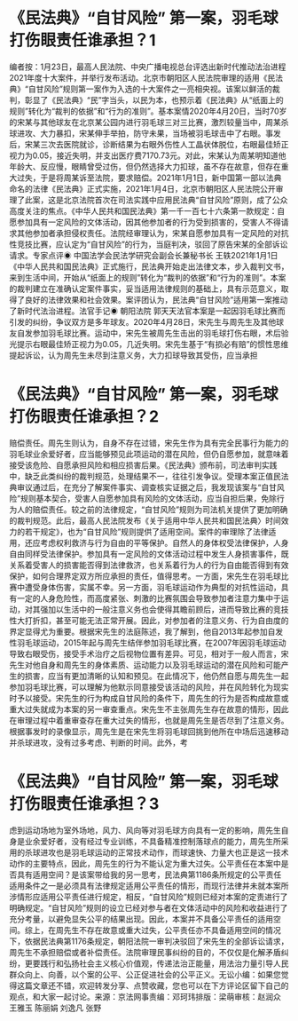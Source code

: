 # 《民法典》“自甘风险” 第一案，羽毛球打伤眼责任谁承担？1

编者按：1月23日，最高人民法院、中央广播电视总台评选出新时代推动法治进程2021年度十大案件，并举行发布活动。北京市朝阳区人民法院审理的适用《民法典》“自甘风险”规则第一案作为入选的十大案件之一亮相央视。该案以鲜活的裁判，彰显了《民法典》“民”字当头，以民为本，也预示着《民法典》从“纸面上的规则”转化为“裁判的依据”和“行为的准则”。基本案情2020年4月20日，当时70岁的宋某与其他球友在北京某公园内进行羽毛球三对三比赛，激烈较量当中，周某杀球进攻、大力暴扣，宋某伸手举拍，防守未果，当场被羽毛球击中了右眼。事发后，宋某三次去医院就诊，诊断结果为右眼外伤性人工晶状体脱位，右眼最佳矫正视力为0.05，接近失明，并支出医疗费7170.73元。对此，宋某认为周某明知道他年龄大、反应慢，眼睛曾受过伤，但仍然选择大力扣球，虽不存在故意，但存在重大过失，于是将周某诉至法院，要求赔偿。2021年1月1日，新中国第一部以法典命名的法律《民法典》正式实施，2021年1月4日，北京市朝阳区人民法院公开审理了此案，这是北京法院首次在司法实践中应用民法典“自甘风险”原则，成了公众高度关注的焦点。《中华人民共和国民法典》第一千一百七十六条第一款规定：自愿参加具有一定风险的文体活动，因其他参加者的行为受到损害的，受害人不得请求其他参加者承担侵权责任。法院经审理认为，宋某自愿参加具有一定风险的对抗性竞技比赛，应认定为“自甘风险”的行为，当庭判决，驳回了原告宋某的全部诉讼请求。专家点评◉ 中国法学会民法学研究会副会长兼秘书长 王轶2021年1月1日《中华人民共和国民法典》正式施行，民法典开始走出法律文本，步入裁判文书，来到生活中间，开始从“纸面上的规则”转化为“裁判的依据”和“行为的准则”。本案的裁判建立在准确认定案件事实，妥当适用法律规则的基础上，具有示范意义，取得了良好的法律效果和社会效果。案评团认为，民法典“自甘风险”适用第一案推动了新时代法治进程。法官手记◉ 朝阳法院 郭天天法官本案是一起因羽毛球比赛而引发的纠纷，争议双方是多年球友。2020年4月28日，宋先生与周先生及其他球友自发参加羽毛球比赛。运动中，宋先生被周先生击出的羽毛球打伤右眼，术后验光提示右眼最佳矫正视力为0.05，几近失明。宋先生基于“有损必有赔”的惯性思维提起诉讼，认为周先生未尽到注意义务，大力扣球导致其受伤，应当承担

# 《民法典》“自甘风险” 第一案，羽毛球打伤眼责任谁承担？2

赔偿责任。周先生则认为，自身不存在过错，宋先生作为具有完全民事行为能力的羽毛球业余爱好者，应当能够预见此项运动的潜在风险，但仍自愿参加，就意味着接受该危险、自愿承担风险和相应损害后果。《民法典》颁布前，司法审判实践中，缺乏此类纠纷的裁判规范，处理结果不一，往往引发争议。受理本案正值民法典审议通过后，在充分了解案件事实、调查核实证据之后，我发现该案与“自甘风险”规则基本契合，受害人自愿参加具有风险的文体活动，应当自担后果，免除行为人的赔偿责任。较之前的法律规定，“自甘风险”规则为司法机关提供了更加明确的裁判规范。此后，最高人民法院发布《关于适用中华人民共和国民法典〉时间效力的若干规定》，也为“自甘风险”规则提供了适用空间。案件的审理除了法律适用，还应考虑权利救济与行为自由的平等保护。自然人的身体权受法律保护，人身自由同样受法律保护。参加具有一定风险的文体活动过程中发生人身损害事件，既关系着受害人的损害能否得到法律救济，也关系着行为人的行为自由能否得到有效保护，如何合理界定双方所应承担的责任，值得思考。一方面，宋先生在羽毛球比赛中遭受身体伤害，实属不幸。另一方面，羽毛球运动作为典型的对抗性运动，具有一定的人身危险性，而高度紧张、刺激的比赛氛围会导致参加者注意力集中于运动，对其强加以生活中的一般注意义务也会使得其瞻前顾后，进而导致比赛的竞技性大打折扣，甚至可能无法正常开展。因此，对参加者的注意义务、行为自由度的界定显得尤为重要。根据宋先生的法庭陈述，我了解到，他自2013年起参加自发性羽毛球运动，2015年起与周先生结伴参加羽毛球比赛，在2007年因羽毛球运动导致右眼受伤，接受手术治疗之后视物位置有差异。可见，相对于一般人而言，宋先生对他自身和周先生的身体素质、运动能力以及羽毛球运动的潜在风险和可能产生的损害，应当有更加清晰的认知和预见。在此情况下，他仍然自愿与周先生一起参加羽毛球比赛，可以理解为他默示同意接受该活动的风险，并在风险转化为现实时予以接受。宋先生的行为构成自甘风险的条件下，周先生的行为是否构成故意或重大过失就成为本案的另一审查重点。宋先生不主张周先生存在故意的情形，因此在审理过程中着重审查存在重大过失的情形，也就是周先生是否尽到了注意义务。根据事发时的录像显示，周先生是在宋先生将羽毛球回挑到他所在中场后迅速移动并杀球进攻，没有过多考虑、判断的时间。此外，考

# 《民法典》“自甘风险” 第一案，羽毛球打伤眼责任谁承担？3

虑到运动场地为室外场地，风力、风向等对羽毛球方向具有一定的影响，周先生自身是业余爱好者，没有经过专业训练，不具备精准控制落球点的能力，周先生所采用的杀球进攻也是羽毛球运动的正常技术动作，而球速快、力量大也正是这一技术动作的主要特点，因此，周先生的行为不能认定为重大过失。公平责任在本案中是否具有适用空间？是该案带给我的另一思考，民法典第1186条所规定的公平责任适用条件之一是必须具有法律规定适用公平责任的情形，而现行法律并未就本案所涉情形应适用公平责任进行规定，相反，“自甘风险”规则已经对本案的定责进行了明确规定。“自甘风险”规则的设立已经对参与者在文体活动中的风险和收益进行了充分考量，以避免显失公平的结果出现。因此，本案并不具备公平责任的适用空间。综上，在周先生不存在故意或重大过失，公平责任亦不具备适用空间的情况下，依据民法典第1176条规定，朝阳法院一审判决驳回了宋先生的全部诉讼请求，周先生不承担赔偿或者补偿责任。法院审理民事纠纷的目的，不仅仅是化解矛盾纠纷，更要践行和弘扬社会主义核心价值观，传递法治正能量，用法治力量引导人民群众向上、向善，以个案的公平、公正促进社会的公平正义。无讼小编：如果您觉得这篇文章还不错，欢迎转发分享、点赞收藏，您也可以在下方评论区留下自己的观点，和大家一起讨论。来源：京法网事责编：邓珂玮排版：梁萌审核：赵润众 王雅玉 陈丽娟 刘逸凡 张野

